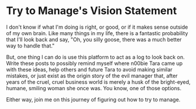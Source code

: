 # Try to Manage's Vision Statement

I don't know if what I'm doing is right, or good, or if it makes sense outside of my own brain. Like many things in my life, there is a fantastic probability that I'll look back and say, "Oh, you silly goose, there was a much better way to handle that."

But, one thing I can do is use this platform to act as a log to look back on. Write these posts to possibly remind myself where n00bie Tara came up with these ideas, help others and future Tara to avoid making similar mistakes, or just exist as the origin story of the evil manager that, after years of the cruel, cruel business world is merely a husk of the bright-eyed, humane, smiling woman she once was. You know, one of those options.

Either way, join me on this journey of figuring out how to try to manage.